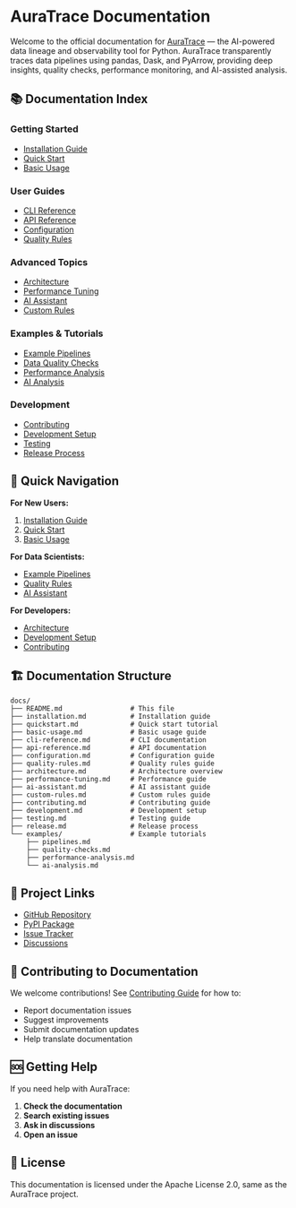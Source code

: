 # AuraTrace Documentation

Welcome to the official documentation for [AuraTrace](https://github.com/Cosmos-Coder-Ray/AuraTrace.git) — the AI-powered data lineage and observability tool for Python. AuraTrace transparently traces data pipelines using pandas, Dask, and PyArrow, providing deep insights, quality checks, performance monitoring, and AI-assisted analysis.

## 📚 Documentation Index

### Getting Started
- [Installation Guide](installation.md)
- [Quick Start](quickstart.md)
- [Basic Usage](basic-usage.md)

### User Guides
- [CLI Reference](cli-reference.md)
- [API Reference](api-reference.md)
- [Configuration](configuration.md)
- [Quality Rules](quality-rules.md)

### Advanced Topics
- [Architecture](architecture.md)
- [Performance Tuning](performance-tuning.md)
- [AI Assistant](ai-assistant.md)
- [Custom Rules](custom-rules.md)

### Examples & Tutorials
- [Example Pipelines](examples/pipelines.md)
- [Data Quality Checks](examples/quality-checks.md)
- [Performance Analysis](examples/performance-analysis.md)
- [AI Analysis](examples/ai-analysis.md)

### Development
- [Contributing](contributing.md)
- [Development Setup](development.md)
- [Testing](testing.md)
- [Release Process](release.md)

## 🚀 Quick Navigation

**For New Users:**
1. [Installation Guide](installation.md)
2. [Quick Start](quickstart.md)
3. [Basic Usage](basic-usage.md)

**For Data Scientists:**
- [Example Pipelines](examples/pipelines.md)
- [Quality Rules](quality-rules.md)
- [AI Assistant](ai-assistant.md)

**For Developers:**
- [Architecture](architecture.md)
- [Development Setup](development.md)
- [Contributing](contributing.md)

## 🏗️ Documentation Structure

```
docs/
├── README.md                 # This file
├── installation.md           # Installation guide
├── quickstart.md             # Quick start tutorial
├── basic-usage.md            # Basic usage guide
├── cli-reference.md          # CLI documentation
├── api-reference.md          # API documentation
├── configuration.md          # Configuration guide
├── quality-rules.md          # Quality rules guide
├── architecture.md           # Architecture overview
├── performance-tuning.md     # Performance guide
├── ai-assistant.md           # AI assistant guide
├── custom-rules.md           # Custom rules guide
├── contributing.md           # Contributing guide
├── development.md            # Development setup
├── testing.md                # Testing guide
├── release.md                # Release process
└── examples/                 # Example tutorials
    ├── pipelines.md
    ├── quality-checks.md
    ├── performance-analysis.md
    └── ai-analysis.md
```

## 🔗 Project Links

- [GitHub Repository](https://github.com/Cosmos-Coder-Ray/AuraTrace.git)
- [PyPI Package](https://pypi.org/project/auratrace/)
- [Issue Tracker](https://github.com/Cosmos-Coder-Ray/AuraTrace.git/issues)
- [Discussions](https://github.com/Cosmos-Coder-Ray/AuraTrace.git/discussions)

## 📝 Contributing to Documentation

We welcome contributions! See [Contributing Guide](contributing.md) for how to:
- Report documentation issues
- Suggest improvements
- Submit documentation updates
- Help translate documentation

## 🆘 Getting Help

If you need help with AuraTrace:
1. **Check the documentation**
2. **Search existing issues**
3. **Ask in discussions**
4. **Open an issue**

## 📄 License

This documentation is licensed under the Apache License 2.0, same as the AuraTrace project. 